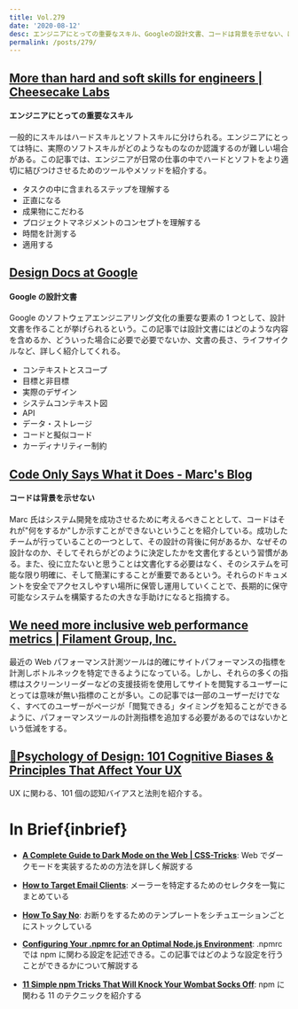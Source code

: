 ```yaml
---
title: Vol.279
date: '2020-08-12'
desc: エンジニアにとっての重要なスキル、Googleの設計文書、コードは背景を示せない、ほか計10リンク
permalink: /posts/279/
---
```


## [More than hard and soft skills for engineers | Cheesecake Labs](https://cheesecakelabs.com/blog/hard-soft-skills-engineers/)

#### エンジニアにとっての重要なスキル

一般的にスキルはハードスキルとソフトスキルに分けられる。エンジニアにとっては特に、実際のソフトスキルがどのようなものなのか認識するのが難しい場合がある。この記事では、エンジニアが日常の仕事の中でハードとソフトをより適切に結びつけさせるためのツールやメソッドを紹介する。

- タスクの中に含まれるステップを理解する
- 正直になる
- 成果物にこだわる
- プロジェクトマネジメントのコンセプトを理解する
- 時間を計測する
- 適用する

## [Design Docs at Google](https://www.industrialempathy.com/posts/design-docs-at-google/)

#### Google の設計文書

Google のソフトウェアエンジニアリング文化の重要な要素の 1 つとして、設計文書を作ることが挙げられるという。この記事では設計文書にはどのような内容を含めるか、どういった場合に必要で必要でないか、文書の長さ、ライフサイクルなど、詳しく紹介してくれる。

- コンテキストとスコープ
- 目標と非目標
- 実際のデザイン
- システムコンテキスト図
- API
- データ・ストレージ
- コードと擬似コード
- カーディナリティー制約

## [Code Only Says What it Does - Marc's Blog](https://brooker.co.za/blog/2020/06/23/code.html)

#### コードは背景を示せない

Marc 氏はシステム開発を成功させるために考えるべきこととして、コードはそれが"何をするか"しか示すことができないということを紹介している。成功したチームが行っていることの一つとして、その設計の背後に何があるか、なぜその設計なのか、そしてそれらがどのように決定したかを文書化するという習慣がある。また、役に立たないと思うことは文書化する必要はなく、そのシステムを可能な限り明確に、そして簡潔にすることが重要であるという。それらのドキュメントを安全でアクセスしやすい場所に保管し運用していくことで、長期的に保守可能なシステムを構築するたの大きな手助けになると指摘する。

## [We need more inclusive web performance metrics | Filament Group, Inc.](https://www.filamentgroup.com//lab/a11y-ready/)

最近の Web パフォーマンス計測ツールは的確にサイトパフォーマンスの指標を計測しボトルネックを特定できるようになっている。しかし、それらの多くの指標はスクリーンリーダーなどの支援技術を使用してサイトを閲覧するユーザーにとっては意味が無い指標のことが多い。この記事では一部のユーザーだけでなく、すべてのユーザーがページが「閲覧できる」タイミングを知ることができるように、パフォーマンスツールの計測指標を追加する必要があるのではないかという低減をする。

## [🧠Psychology of Design: 101 Cognitive Biases & Principles That Affect Your UX](https://growth.design/psychology/)

UX に関わる、101 個の認知バイアスと法則を紹介する。

# In Brief{inbrief}

- **[A Complete Guide to Dark Mode on the Web | CSS-Tricks](https://css-tricks.com/a-complete-guide-to-dark-mode-on-the-web/)**: Web でダークモードを実装するための方法を詳しく解説する

- **[How to Target Email Clients](https://howtotarget.email)**: メーラーを特定するためのセレクタを一覧にまとめている

- **[How To Say No](https://www.starterstory.com/how-to-say-no)**: お断りをするためのテンプレートをシチュエーションごとにストックしている

- **[Configuring Your .npmrc for an Optimal Node.js Environment](https://node.dev/post/configuring-your-npmrc-for-an-optimal-node-js-environment)**: .npmrc では npm に関わる設定を記述できる。この記事ではどのような設定を行うことができるかについて解説する

- **[11 Simple npm Tricks That Will Knock Your Wombat Socks Off](https://node.dev/post/11-simple-npm-tricks-that-will-knock-your-wombat-socks-off)**: npm に関わる 11 のテクニックを紹介する

